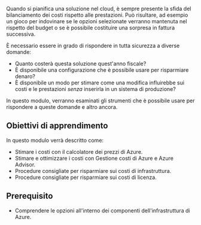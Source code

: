 Quando si pianifica una soluzione nel cloud, è sempre presente la sfida del bilanciamento dei costi rispetto alle prestazioni. Può risultare, ad esempio un gioco per indovinare se le opzioni selezionate verranno mantenuta nel rispetto del budget o se è possibile costituire una sorpresa in fattura successiva.

È necessario essere in grado di rispondere in tutta sicurezza a diverse domande:

- Quanto costerà questa soluzione quest'anno fiscale?
- È disponibile una configurazione che è possibile usare per risparmiare denaro?
- È disponibile un modo per stimare come una modifica influirebbe sui costi e le prestazioni _senza_ inserirla in un sistema di produzione?

In questo modulo, verranno esaminati gli strumenti che è possibile usare per rispondere a queste domande e altro ancora.

## <a name="learning-objectives"></a>Obiettivi di apprendimento

In questo modulo verrà descritto come:

- Stimare i costi con il calcolatore dei prezzi di Azure.
- Stimare e ottimizzare i costi con Gestione costi di Azure e Azure Advisor.
- Procedure consigliate per risparmiare sui costi di infrastruttura.
- Procedure consigliate per risparmiare sui costi di licenza.

## <a name="prerequisite"></a>Prerequisito

- Comprendere le opzioni all'interno dei componenti dell'infrastruttura di Azure.
